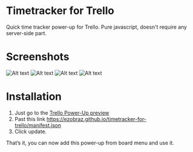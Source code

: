 # Timetracker for Trello
Quick time tracker power-up for Trello. Pure javascript, doesn't require any server-side part.

# Screenshots

![Alt text](/screenshots/1.jpg?raw=true "screenshot")
![Alt text](/screenshots/2.jpg?raw=true "screenshot")
![Alt text](/screenshots/3.jpg?raw=true "screenshot")
![Alt text](/screenshots/4.jpg?raw=true "screenshot")

# Installation

1. Just go to the [Trello Power-Up preview](https://trello.com/power-up-preview)
2. Past this link https://ezobraz.github.io/timetracker-for-trello/manifest.json
3. Click update.

That’s it, you can now add this power-up from board menu and use it.
